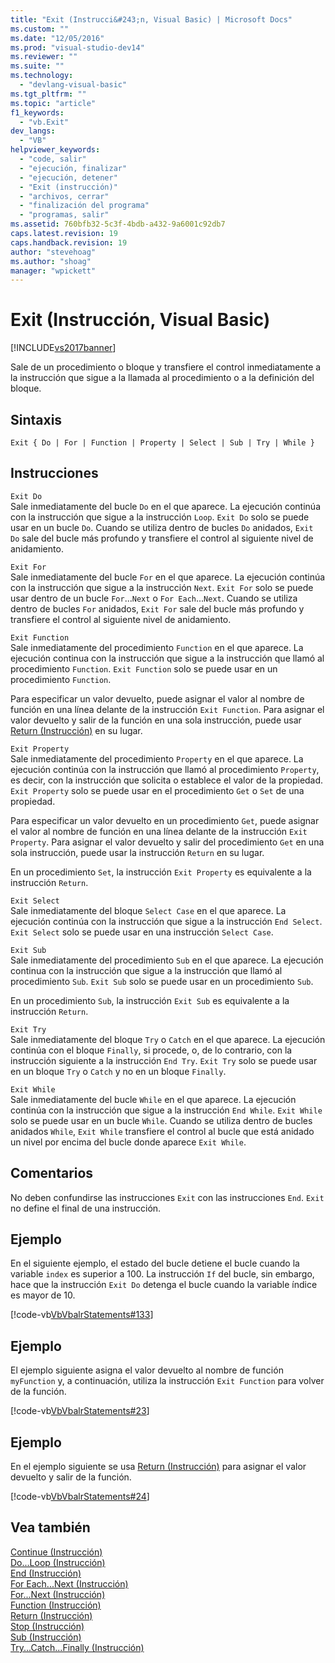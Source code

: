 ```yaml
---
title: "Exit (Instrucci&#243;n, Visual Basic) | Microsoft Docs"
ms.custom: ""
ms.date: "12/05/2016"
ms.prod: "visual-studio-dev14"
ms.reviewer: ""
ms.suite: ""
ms.technology: 
  - "devlang-visual-basic"
ms.tgt_pltfrm: ""
ms.topic: "article"
f1_keywords: 
  - "vb.Exit"
dev_langs: 
  - "VB"
helpviewer_keywords: 
  - "code, salir"
  - "ejecución, finalizar"
  - "ejecución, detener"
  - "Exit (instrucción)"
  - "archivos, cerrar"
  - "finalización del programa"
  - "programas, salir"
ms.assetid: 760bfb32-5c3f-4bdb-a432-9a6001c92db7
caps.latest.revision: 19
caps.handback.revision: 19
author: "stevehoag"
ms.author: "shoag"
manager: "wpickett"
---
```

# Exit (Instrucci&#243;n, Visual Basic)
[!INCLUDE[vs2017banner](../../../csharp/includes/vs2017banner.md)]

Sale de un procedimiento o bloque y transfiere el control inmediatamente a la instrucción que sigue a la llamada al procedimiento o a la definición del bloque.  
  
## Sintaxis  
  
```  
Exit { Do | For | Function | Property | Select | Sub | Try | While }  
```  
  
## Instrucciones  
 `Exit Do`  
 Sale inmediatamente del bucle `Do` en el que aparece.  La ejecución continúa con la instrucción que sigue a la instrucción `Loop`.  `Exit Do` solo se puede usar en un bucle `Do`.  Cuando se utiliza dentro de bucles `Do` anidados, `Exit Do` sale del bucle más profundo y transfiere el control al siguiente nivel de anidamiento.  
  
 `Exit For`  
 Sale inmediatamente del bucle `For` en el que aparece.  La ejecución continúa con la instrucción que sigue a la instrucción `Next`.  `Exit For` solo se puede usar dentro de un bucle `For`...`Next` o `For Each`...`Next`.  Cuando se utiliza dentro de bucles `For` anidados, `Exit For` sale del bucle más profundo y transfiere el control al siguiente nivel de anidamiento.  
  
 `Exit Function`  
 Sale inmediatamente del procedimiento `Function` en el que aparece.  La ejecución continua con la instrucción que sigue a la instrucción que llamó al procedimiento `Function`.  `Exit Function` solo se puede usar en un procedimiento `Function`.  
  
 Para especificar un valor devuelto, puede asignar el valor al nombre de función en una línea delante de la instrucción `Exit Function`.  Para asignar el valor devuelto y salir de la función en una sola instrucción, puede usar [Return \(Instrucción\)](../../../visual-basic/language-reference/statements/return-statement.md) en su lugar.  
  
 `Exit Property`  
 Sale inmediatamente del procedimiento `Property` en el que aparece.  La ejecución continúa con la instrucción que llamó al procedimiento `Property`, es decir, con la instrucción que solicita o establece el valor de la propiedad.  `Exit Property` solo se puede usar en el procedimiento `Get` o `Set` de una propiedad.  
  
 Para especificar un valor devuelto en un procedimiento `Get`, puede asignar el valor al nombre de función en una línea delante de la instrucción `Exit Property`.  Para asignar el valor devuelto y salir del procedimiento `Get` en una sola instrucción, puede usar la instrucción `Return` en su lugar.  
  
 En un procedimiento `Set`, la instrucción `Exit Property` es equivalente a la instrucción `Return`.  
  
 `Exit Select`  
 Sale inmediatamente del bloque `Select Case` en el que aparece.  La ejecución continúa con la instrucción que sigue a la instrucción `End Select`.  `Exit Select` solo se puede usar en una instrucción `Select Case`.  
  
 `Exit Sub`  
 Sale inmediatamente del procedimiento `Sub` en el que aparece.  La ejecución continua con la instrucción que sigue a la instrucción que llamó al procedimiento `Sub`.  `Exit Sub` solo se puede usar en un procedimiento `Sub`.  
  
 En un procedimiento `Sub`, la instrucción `Exit Sub` es equivalente a la instrucción `Return`.  
  
 `Exit Try`  
 Sale inmediatamente del bloque `Try` o `Catch` en el que aparece.  La ejecución continúa con el bloque `Finally`, si procede, o, de lo contrario, con la instrucción siguiente a la instrucción `End Try`.  `Exit Try` solo se puede usar en un bloque `Try` o `Catch` y no en un bloque `Finally`.  
  
 `Exit While`  
 Sale inmediatamente del bucle `While` en el que aparece.  La ejecución continúa con la instrucción que sigue a la instrucción `End While`.  `Exit While` solo se puede usar en un bucle `While`.  Cuando se utiliza dentro de bucles anidados `While`, `Exit While` transfiere el control al bucle que está anidado un nivel por encima del bucle donde aparece `Exit While`.  
  
## Comentarios  
 No deben confundirse las instrucciones `Exit` con las instrucciones `End`.  `Exit` no define el final de una instrucción.  
  
## Ejemplo  
 En el siguiente ejemplo, el estado del bucle detiene el bucle cuando la variable `index` es superior a 100.  La instrucción `If` del bucle, sin embargo, hace que la instrucción `Exit Do` detenga el bucle cuando la variable índice es mayor de 10.  
  
 [!code-vb[VbVbalrStatements#133](../../../visual-basic/language-reference/error-messages/codesnippet/VisualBasic/exit-statement_1.vb)]  
  
## Ejemplo  
 El ejemplo siguiente asigna el valor devuelto al nombre de función `myFunction` y, a continuación, utiliza la instrucción `Exit Function` para volver de la función.  
  
 [!code-vb[VbVbalrStatements#23](../../../visual-basic/language-reference/error-messages/codesnippet/VisualBasic/exit-statement_2.vb)]  
  
## Ejemplo  
 En el ejemplo siguiente se usa [Return \(Instrucción\)](../../../visual-basic/language-reference/statements/return-statement.md) para asignar el valor devuelto y salir de la función.  
  
 [!code-vb[VbVbalrStatements#24](../../../visual-basic/language-reference/error-messages/codesnippet/VisualBasic/exit-statement_3.vb)]  
  
## Vea también  
 [Continue \(Instrucción\)](../../../visual-basic/language-reference/statements/continue-statement.md)   
 [Do...Loop \(Instrucción\)](../../../visual-basic/language-reference/statements/do-loop-statement.md)   
 [End \(Instrucción\)](../../../visual-basic/language-reference/statements/end-statement.md)   
 [For Each...Next \(Instrucción\)](../../../visual-basic/language-reference/statements/for-each-next-statement.md)   
 [For...Next \(Instrucción\)](../../../visual-basic/language-reference/statements/for-next-statement.md)   
 [Function \(Instrucción\)](../../../visual-basic/language-reference/statements/function-statement.md)   
 [Return \(Instrucción\)](../../../visual-basic/language-reference/statements/return-statement.md)   
 [Stop \(Instrucción\)](../../../visual-basic/language-reference/statements/stop-statement.md)   
 [Sub \(Instrucción\)](../../../visual-basic/language-reference/statements/sub-statement.md)   
 [Try...Catch...Finally \(Instrucción\)](../../../visual-basic/language-reference/statements/try-catch-finally-statement.md)